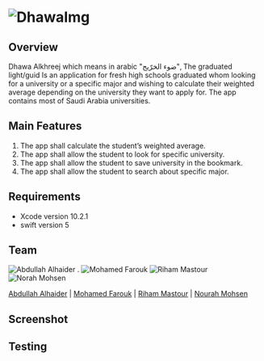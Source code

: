 # ![DhawaImg](https://i.imgur.com/e8SKiaA.jpg)

## Overview

Dhawa Alkhreej which means in arabic "ضوء الخرّيج", The graduated light/guid
Is an application for fresh high schools graduated whom looking for a university or a specific major and wishing to calculate their weighted average depending on the university they want to apply for.
The app contains most of Saudi Arabia universities.


## Main Features 

1. The app shall calculate the student’s weighted average.
2. The app shall allow the student to look for specific university.
3. The app shall allow the student to save university in the bookmark.
4. The app shall allow the student to search about specific major.


## Requirements

- Xcode version 10.2.1 
- swift version 5


## Team

![Abdullah Alhaider](https://i.imgur.com/Xv4lcXc.jpg)  . ![Mohamed Farouk](https://i.imgur.com/4Fg9PAK.jpg)  ![Riham Mastour](https://i.imgur.com/7WbXLhf.jpg) ![Norah Mohsen](https://i.imgur.com/Kd3gq6T.jpg)

[Abdullah Alhaider](https://github.com/cs4alhaider)  | [Mohamed Farouk](https://github.com/FaroukZeino) | [Riham  Mastour](https://github.com/rihammastour) | [Nourah Mohsen](https://github.com/nourahchi)


## Screenshot



## Testing 
